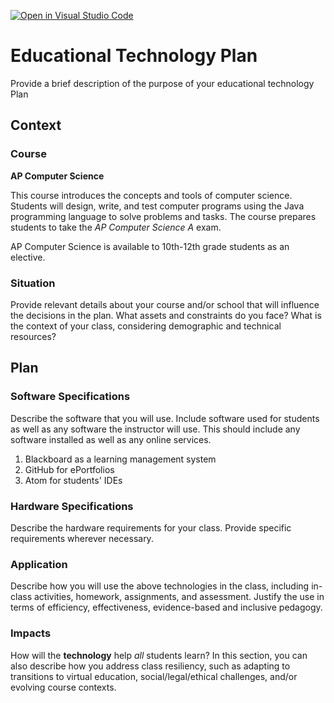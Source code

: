 [![Open in Visual Studio Code](https://classroom.github.com/assets/open-in-vscode-f059dc9a6f8d3a56e377f745f24479a46679e63a5d9fe6f495e02850cd0d8118.svg)](https://classroom.github.com/online_ide?assignment_repo_id=5628759&assignment_repo_type=AssignmentRepo)
# Educational Technology Plan

Provide a brief description of the purpose of your educational technology Plan

## Context

### Course

**AP Computer Science**

This course introduces the concepts and tools of computer science. Students will design, write, and test computer programs using the Java programming language to solve problems and tasks. The course prepares students to take the *AP Computer Science A* exam.

AP Computer Science is available to 10th-12th grade students as an elective.

### Situation

Provide relevant details about your course and/or school that will influence the
decisions in the plan. What assets and constraints do you face? What is the
context of your class, considering demographic and technical resources?

## Plan

### Software Specifications

Describe the software that you will use. Include software used for students as
well as any software the instructor will use. This should include any software
installed as well as any online services.

1. Blackboard as a learning management system
2. GitHub for ePortfolios
3. Atom for students' IDEs

### Hardware Specifications

Describe the hardware requirements for your class. Provide specific requirements
wherever necessary.

### Application

Describe how you will use the above technologies in the class, including
in-class activities, homework, assignments, and assessment. Justify the use
in terms of efficiency, effectiveness, evidence-based and inclusive pedagogy.

### Impacts

How will the **technology** help *all* students learn? In this section, you can also
describe how you address class resiliency, such as adapting to
transitions to virtual education, social/legal/ethical challenges,  and/or
evolving course contexts.
